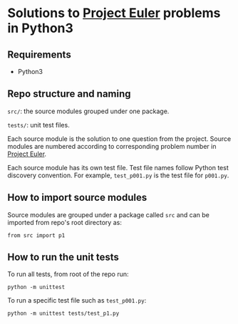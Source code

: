 # Solutions to [Project Euler](https://projecteuler.net) problems in Python3

## Requirements
* Python3

## Repo structure and naming
`src/`: the source modules grouped under one package.

`tests/`: unit test files.

Each source module is the solution to one question from the project. Source modules are numbered according to corresponding problem number in [Project Euler](https://projecteuler.net).

Each source module has its own test file. Test file names follow Python test discovery convention. For example, `test_p001.py` is the test file for `p001.py`.

## How to import source modules
Source modules are grouped under a package called `src` and can be imported from repo's root directory as:

```
from src import p1
```

## How to run the unit tests
To run all tests, from root of the repo run:

```
python -m unittest
```

To run a specific test file such as `test_p001.py`:

```
python -m unittest tests/test_p1.py
```
